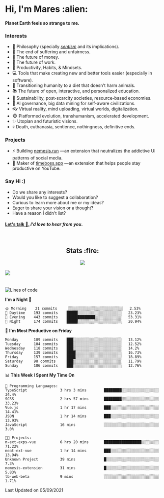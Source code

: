 <h1>Hi, I'm Mares :alien:</h1>

#### Planet Earth feels so strange to me.

### **Interests**

- 🌊 Philosophy (specially [_sentism_][sentismmedium] and its implications).
- 🎯 The end of suffering and unfairness.
- 💸 The future of money.
- 💼 The future of work.
- 🧠 Productivity, Habits, & Mindsets.
- 💻 Tools that make creating new and better tools easier (especially in software).
- 🥗 Transitioning humanity to a diet that doesn't harm animals.
- 📚 The future of open, interactive, and personalized education.
- 🌱 Sustainability, post-scarcity societies, resource-based economies.
- 🤖 AI governance, big data mining for self-aware civilizations.
- 👓 Virtual reality, mind uploading, virtual worlds, digitalization.
- 🐵 Platformed evolution, transhumanism, accelerated development.
- ✨ Utopian and futuristic visions.
- 💀 Death, euthanasia, sentience, nothingness, definitive ends.


### **Projects**

- ⚡ Building [nemesis.run](https://nemesis.run) —an extension that neutralizes the addictive UI patterns of social media.
- 💎 Maker of [timeboss.app](https://timeboss.app) —an extension that helps people stay productive on YouTube.


### **Say Hi :)**

- Do we share any interests?
- Would you like to suggest a collaboration?
- Curious to learn more about me or my ideas?
- Eager to share your vision or a thought?
- Have a reason I didn't list?

#### [Let's talk :wave:.](mailto:mareszhar@gmail.com) _I'd love to hear from you_.

[sentismmedium]: https://medium.com/@mareszhar/born-a-prisoner-a-reflection-about-life-its-struggles-and-a-plan-to-escape-d8566ce9b026

<br>

<h2 align="center">Stats :fire:</h2>

<div align="center">
  <img src="https://github-readme-streak-stats.herokuapp.com?user=mareszhar&theme=black-ice&hide_border=true&stroke=FFFFFF15&ring=DF8FFE&fire=DF8FFE&currStreakLabel=DF8FFE&background=1A232A&currStreakNum=86FFAB&dates=B1AAB3FF">
</div>

<!-- Add or remove this: &dates=B1AAB3FF at the end of the streak stats URL if they get bugged and aren't updating -->

<br>

<img src="https://activity-graph.herokuapp.com/graph?username=mareszhar&theme=nord&bg_color=00000000&color=979797&line=DF8FFE&point=00000000&area=true&hide_border=true">

<br>

<h1></h1>

<!--START_SECTION:waka-->
![Lines of code](https://img.shields.io/badge/From%20Hello%20World%20I%27ve%20Written-119112%20lines%20of%20code-blue)

**I'm a Night 🦉** 

```text
🌞 Morning    21 commits     ░░░░░░░░░░░░░░░░░░░░░░░░░   2.53% 
🌆 Daytime    193 commits    █████░░░░░░░░░░░░░░░░░░░░   23.23% 
🌃 Evening    443 commits    █████████████░░░░░░░░░░░░   53.31% 
🌙 Night      174 commits    █████░░░░░░░░░░░░░░░░░░░░   20.94%

```
📅 **I'm Most Productive on Friday** 

```text
Monday       109 commits    ███░░░░░░░░░░░░░░░░░░░░░░   13.12% 
Tuesday      104 commits    ███░░░░░░░░░░░░░░░░░░░░░░   12.52% 
Wednesday    118 commits    ███░░░░░░░░░░░░░░░░░░░░░░   14.2% 
Thursday     139 commits    ████░░░░░░░░░░░░░░░░░░░░░   16.73% 
Friday       157 commits    ████░░░░░░░░░░░░░░░░░░░░░   18.89% 
Saturday     98 commits     ███░░░░░░░░░░░░░░░░░░░░░░   11.79% 
Sunday       106 commits    ███░░░░░░░░░░░░░░░░░░░░░░   12.76%

```


📊 **This Week I Spent My Time On** 

```text
💬 Programming Languages: 
TypeScript               3 hrs 3 mins        ████████░░░░░░░░░░░░░░░░░   34.4% 
SCSS                     2 hrs 57 mins       ████████░░░░░░░░░░░░░░░░░   33.23% 
Vue.js                   1 hr 17 mins        ███░░░░░░░░░░░░░░░░░░░░░░   14.41% 
JSON                     1 hr 14 mins        ███░░░░░░░░░░░░░░░░░░░░░░   13.93% 
JavaScript               16 mins             ░░░░░░░░░░░░░░░░░░░░░░░░░   3.0%

🐱‍💻 Projects: 
n-ext-exps-vue           6 hrs 20 mins       █████████████████░░░░░░░░   71.22% 
neat-ext-vue             1 hr 14 mins        ███░░░░░░░░░░░░░░░░░░░░░░   13.94% 
Unknown Project          39 mins             █░░░░░░░░░░░░░░░░░░░░░░░░   7.3% 
nemesis-extension        31 mins             █░░░░░░░░░░░░░░░░░░░░░░░░   5.83% 
tb-web-beta              9 mins              ░░░░░░░░░░░░░░░░░░░░░░░░░   1.71%

```


 Last Updated on 05/09/2021
<!--END_SECTION:waka-->

